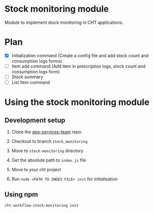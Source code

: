 # Stock monitoring module

Module to implement stock monitoring in CHT applications.

# Plan

- [x] Initialization command (Create a config file and add stock count and consumption logs forms)
- [ ] Item add command (Add item in prescription logs, stock count and consumption logs form)
- [ ] Stock summary
- [ ] List item command

# Using the stock monitoring module

## Development setup

1. Clone the [app-services-team](https://github.com/medic/app-services-team) repo.

2. Checkout to branch `stock_monitoring`

3. Move to `stock-monitoring` directory

4. Get the absolute path to `index.js` file

5. Move to your cht project

5. Run `node <PATH TO INDEX FILE> init` for initialisation


## Using npm

`cht-workflow-stock-monitoring init`
